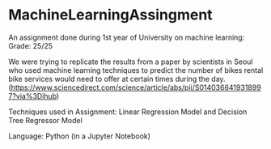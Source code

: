 # MachineLearningAssingment

An assignment done during 1st year of University on machine learning: Grade: 25/25

We were trying to replicate the results from a paper by scientists in Seoul who used machine learning techniques 
to predict the number of bikes rental bike services would need to offer at certain times during the day. 
(https://www.sciencedirect.com/science/article/abs/pii/S0140366419318997?via%3Dihub)

Techniques used in Assignment: Linear Regression Model and Decision Tree Regressor Model

Language: Python (in a Jupyter Notebook)

